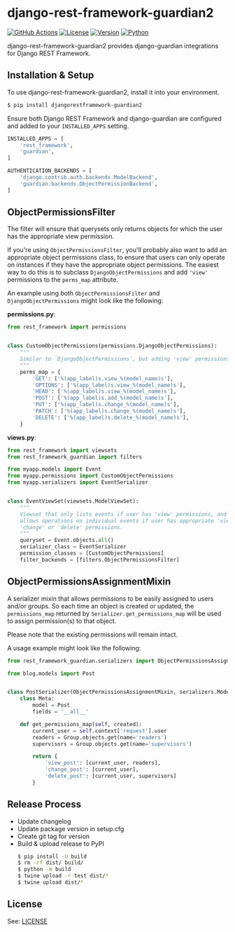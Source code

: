 # django-rest-framework-guardian2

[![GitHub Actions][github-actions-badge]](https://github.com/johnthagen/python-blueprint/actions)
[![License](https://img.shields.io/pypi/l/djangorestframework-guardian2.svg)](https://pypi.org/project/djangorestframework-guardian2)
[![Version](https://img.shields.io/pypi/v/djangorestframework-guardian2.svg)](https://pypi.org/project/djangorestframework-guardian2)
[![Python](https://img.shields.io/pypi/pyversions/djangorestframework-guardian2.svg)](https://pypi.org/project/djangorestframework-guardian2/)

[github-actions-badge]: https://github.com/johnthagen/django-rest-framework-guardian/workflows/python/badge.svg

django-rest-framework-guardian2 provides django-guardian integrations for Django REST Framework.


## Installation & Setup

To use django-rest-framework-guardian2, install it into your environment.

```sh
$ pip install djangorestframework-guardian2
```

Ensure both Django REST Framework and django-guardian are configured and added to your `INSTALLED_APPS` setting.

```python
INSTALLED_APPS = [
    'rest_framework',
    'guardian',
]

AUTHENTICATION_BACKENDS = [
    'django.contrib.auth.backends.ModelBackend',
    'guardian.backends.ObjectPermissionBackend',
]
```


## ObjectPermissionsFilter

The filter will ensure that querysets only returns objects for which the user has the appropriate view permission.

If you're using `ObjectPermissionsFilter`, you'll probably also want to add an appropriate object permissions
class, to ensure that users can only operate on instances if they have the appropriate object permissions.  The easiest
way to do this is to subclass `DjangoObjectPermissions` and add `'view'` permissions to the `perms_map` attribute.

An example using both `ObjectPermissionsFilter` and `DjangoObjectPermissions` might look like the following:

**permissions.py**:

```python
from rest_framework import permissions


class CustomObjectPermissions(permissions.DjangoObjectPermissions):
    """
    Similar to `DjangoObjectPermissions`, but adding 'view' permissions.
    """
    perms_map = {
        'GET': ['%(app_label)s.view_%(model_name)s'],
        'OPTIONS': ['%(app_label)s.view_%(model_name)s'],
        'HEAD': ['%(app_label)s.view_%(model_name)s'],
        'POST': ['%(app_label)s.add_%(model_name)s'],
        'PUT': ['%(app_label)s.change_%(model_name)s'],
        'PATCH': ['%(app_label)s.change_%(model_name)s'],
        'DELETE': ['%(app_label)s.delete_%(model_name)s'],
    }
```

**views.py**:

```python
from rest_framework import viewsets
from rest_framework_guardian import filters

from myapp.models import Event
from myapp.permissions import CustomObjectPermissions
from myapp.serializers import EventSerializer


class EventViewSet(viewsets.ModelViewSet):
    """
    Viewset that only lists events if user has 'view' permissions, and only
    allows operations on individual events if user has appropriate 'view', 'add',
    'change' or 'delete' permissions.
    """
    queryset = Event.objects.all()
    serializer_class = EventSerializer
    permission_classes = [CustomObjectPermissions]
    filter_backends = [filters.ObjectPermissionsFilter]
```


## ObjectPermissionsAssignmentMixin

A serializer mixin that allows permissions to be easily assigned to users and/or groups.
So each time an object is created or updated, the `permissions_map` returned by `Serializer.get_permissions_map` will be used to assign permission(s) to that object.

Please note that the existing permissions will remain intact.

A usage example might look like the following:

```python
from rest_framework_guardian.serializers import ObjectPermissionsAssignmentMixin

from blog.models import Post


class PostSerializer(ObjectPermissionsAssignmentMixin, serializers.ModelSerializer):
    class Meta:
        model = Post
        fields = '__all__'

    def get_permissions_map(self, created):
        current_user = self.context['request'].user
        readers = Group.objects.get(name='readers')
        supervisors = Group.objects.get(name='supervisors')

        return {
            'view_post': [current_user, readers],
            'change_post': [current_user],
            'delete_post': [current_user, supervisors]
        }

```


## Release Process

- Update changelog
- Update package version in setup.cfg
- Create git tag for version
- Build & upload release to PyPI
  ```bash
  $ pip install -U build
  $ rm -rf dist/ build/
  $ python -m build
  $ twine upload -r test dist/*
  $ twine upload dist/*
  ```

## License

See: [LICENSE](https://github.com/johnthagen/django-rest-framework-guardian/blob/master/LICENSE)
